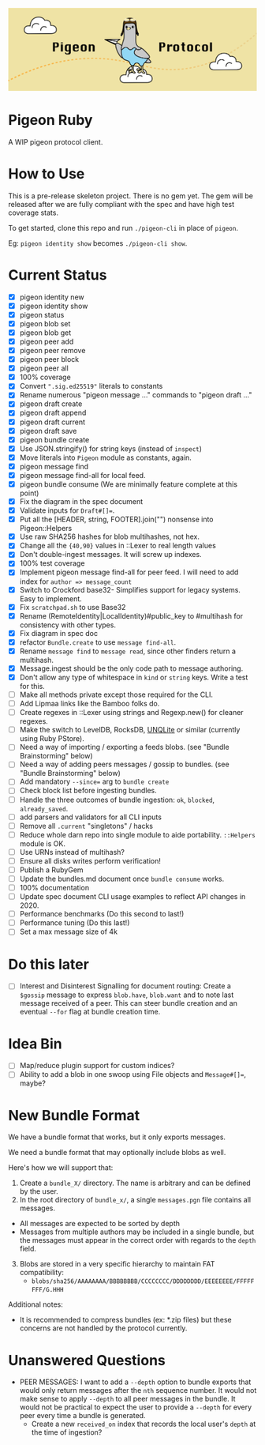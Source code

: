 ![](logo.png)

# Pigeon Ruby

A WIP pigeon protocol client.

# How to Use

This is a pre-release skeleton project. There is no gem yet. The gem will be released after we are fully compliant with the spec and have high test coverage stats.

To get started, clone this repo and run `./pigeon-cli` in place of `pigeon`.

Eg: `pigeon identity show` becomes `./pigeon-cli show`.

# Current Status

 - [X] pigeon identity new
 - [X] pigeon identity show
 - [X] pigeon status
 - [X] pigeon blob set
 - [X] pigeon blob get
 - [X] pigeon peer add
 - [X] pigeon peer remove
 - [X] pigeon peer block
 - [X] pigeon peer all
 - [X] 100% coverage
 - [X] Convert `".sig.ed25519"` literals to constants
 - [X] Rename numerous "pigeon message ..." commands to "pigeon draft ..."
 - [X] pigeon draft create
 - [X] pigeon draft append
 - [X] pigeon draft current
 - [X] pigeon draft save
 - [X] pigeon bundle create
 - [X] Use JSON.stringify() for string keys (instead of `inspect`)
 - [X] Move literals into `Pigeon` module as constants, again.
 - [X] pigeon message find
 - [X] pigeon message find-all for local feed.
 - [X] pigeon bundle consume (We are minimally feature complete at this point)
 - [X] Fix the diagram in the spec document
 - [X] Validate inputs for `Draft#[]=`.
 - [X] Put all the [HEADER, string, FOOTER].join("") nonsense into Pigeon::Helpers
 - [X] Use raw SHA256 hashes for blob multihashes, not hex.
 - [X] Change all the `{40,90}` values in ::Lexer to real length values
 - [X] Don't double-ingest messages. It will screw up indexes.
 - [X] 100% test coverage
 - [X] Implement pigeon message find-all for peer feed. I will need to add index for `author => message_count`
 - [X] Switch to Crockford base32- Simplifies support for legacy systems. Easy to implement.
 - [X] Fix `scratchpad.sh` to use Base32
 - [X] Rename (RemoteIdentity|LocalIdentity)#public_key to #multihash for consistency with other types.
 - [X] Fix diagram in spec doc
 - [X] refactor `Bundle.create` to use `message find-all`.
 - [X] Rename `message find` to `message read`, since other finders return a multihash.
 - [X] Message.ingest should be the only code path to message authoring.
 - [X] Don't allow any type of whitespace in `kind` or `string` keys. Write a test for this.
 - [ ] Make all methods private except those required for the CLI.
 - [ ] Add Lipmaa links like the Bamboo folks do.
 - [ ] Create regexes in ::Lexer using strings and Regexp.new() for cleaner regexes.
 - [ ] Make the switch to LevelDB, RocksDB, [UNQLite](https://unqlite.org/features.html) or similar (currently using Ruby PStore).
 - [ ] Need a way of importing / exporting a feeds blobs. (see "Bundle Brainstorming" below)
 - [ ] Need a way of adding peers messages / gossip to bundles. (see "Bundle Brainstorming" below)
 - [ ] Add mandatory `--since=` arg to `bundle create`
 - [ ] Check block list before ingesting bundles.
 - [ ] Handle the three outcomes of bundle ingestion: `ok`, `blocked`, `already_saved`.
 - [ ] add parsers and validators for all CLI inputs
 - [ ] Remove all `.current` "singletons" / hacks
 - [ ] Reduce whole darn repo into single module to aide portability. `::Helpers` module is OK.
 - [ ] Use URNs instead of multihash?
 - [ ] Ensure all disks writes perform verification!
 - [ ] Publish a RubyGem
 - [ ] Update the bundles.md document once `bundle consume` works.
 - [ ] 100% documentation
 - [ ] Update spec document CLI usage examples to reflect API changes in 2020.
 - [ ] Performance benchmarks (Do this second to last!)
 - [ ] Performance tuning (Do this last!)
 - [ ] Set a max message size of 4k

# Do this later

 - [ ] Interest and Disinterest Signalling for document routing: Create a `$gossip` message to express `blob.have`, `blob.want` and to note last message received of a peer. This can steer bundle creation and an eventual `--for` flag at bundle creation time.

# Idea Bin
 - [ ] Map/reduce plugin support for custom indices?
 - [ ] Ability to add a blob in one swoop using File objects and `Message#[]=`, maybe?

# New Bundle Format

We have a bundle format that works, but it only exports messages.

We need a bundle format that may optionally include blobs as well.

Here's how we will support that:

1. Create a `bundle_X/` directory. The name is arbitrary and can be defined by the user.
2. In the root directory of `bundle_x/`, a single `messages.pgn` file contains all messages.
  * All messages are expected to be sorted by depth
  * Messages from multiple authors may be included in a single bundle, but the messages must appear in the correct order with regards to the `depth` field.
3. Blobs are stored in a very specific hierarchy to maintain FAT compatibility:
    * `blobs/sha256/AAAAAAAA/BBBBBBBB/CCCCCCCC/DDDDDDDD/EEEEEEEE/FFFFFFFF/G.HHH`

Additional notes:

 * It is recommended to compress bundles (ex: *.zip files) but these concerns are not handled by the protocol currently.

# Unanswered Questions

 * PEER MESSAGES: I want to add a `--depth` option to bundle exports that would only return messages after the `nth` sequence number. It would not make sense to apply `--depth` to all peer messages in the bundle. It would not be practical to expect the user to provide a `--depth` for every peer every time a bundle is generated.
   * Create a new `received_on` index that records the local user's `depth` at the time of ingestion?
